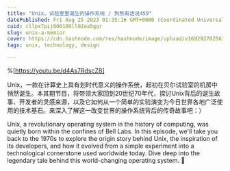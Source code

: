 ```yaml
---
title: "Unix，试验室里诞生的操作系统 / 狗熊有话说459"
datePublished: Fri Aug 25 2023 01:35:16 GMT+0000 (Coordinated Universal Time)
cuid: cllpx7pij000109ll02ea5gqr
slug: unix-a-memior
cover: https://cdn.hashnode.com/res/hashnode/image/upload/v1692927025630/241794dc-bdd2-4789-8a4e-8c55bf3e97e3.png
tags: unix, technology, design

---
```


%[https://youtu.be/d4As7RdscZ8] 

Unix，一款在计算史上具有划时代意义的操作系统，起初在贝尔试验室的机房中悄然诞生。本其期节目，将带领大家回到20世纪70年代，探讨Unix背后的诞生故事、开发者的灵感来源，以及它如何从一个简单的实验演变为今日世界各地广泛使用的技术基石。来深入了解这一改变世界的操作系统背后的传奇故事吧：）

Unix, a revolutionary operating system in the history of computing, was quietly born within the confines of Bell Labs. In this episode, we'll take you back to the 1970s to explore the origin story behind Unix, the inspiration of its developers, and how it evolved from a simple experiment into a technological cornerstone used worldwide today. Dive deep into the legendary tale behind this world-changing operating system. 🙂
